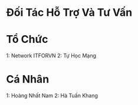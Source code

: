 # Đối Tác Hỗ Trợ Và Tư Vấn

# Tổ Chức
1: Network ITFORVN
2: Tự Học Mạng

# Cá Nhân
1: Hoàng Nhất Nam
2: Hà Tuấn Khang
